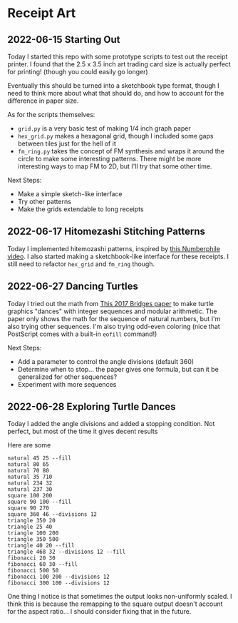 # Receipt Art

## 2022-06-15 Starting Out

Today I started this repo with some prototype scripts to test out the receipt
printer. I found that the 2.5 x 3.5 inch art trading card size is actually
perfect for printing! (though you could easily go longer)

Eventually this should be turned into a sketchbook type format, though I need
to think more about what that should do, and how to account for the difference
in paper size.

As for the scripts themselves:

* `grid.py` is a very basic test of making 1/4 inch graph paper
* `hex_grid.py` makes a hexagonal grid, though I included some gaps between
    tiles just for the hell of it
* `fm_ring.py` takes the concept of FM synthesis and wraps it around the circle
    to make some interesting patterns. There might be more interesting ways
    to map FM to 2D, but I'll try that some other time.

Next Steps:

* Make a simple sketch-like interface
* Try other patterns
* Make the grids extendable to long receipts

## 2022-06-17 Hitomezashi Stitching Patterns

Today I implemented hitemozashi patterns, inspired by
[this Numberphile video](https://www.youtube.com/watch?v=JbfhzlMk2eY). I also
started making a sketchbook-like interface for these receipts. I still need
to refactor `hex_grid` and `fm_ring` though.

## 2022-06-27 Dancing Turtles

Today I tried out the math from 
[This 2017 Bridges paper](https://archive.bridgesmathart.org/2017/bridges2017-139.pdf)
to make turtle graphics "dances" with integer sequences and modular arithmetic.
The paper only shows the math for the sequence of natural numbers, but I'm
also trying other sequences. I'm also trying odd-even coloring (nice that
PostScript comes with a built-in `eofill` command!)

Next Steps:

* Add a parameter to control the angle divisions (default 360)
* Determine when to stop... the paper gives one formula, but can it be
    generalized for other sequences?
* Experiment with more sequences


## 2022-06-28 Exploring Turtle Dances

Today I added the angle divisions and added a stopping condition. Not perfect,
but most of the time it gives decent results

Here are some 

```text
natural 45 25 --fill
natural 80 65
natural 70 80
natural 35 710
natural 234 32
natural 237 30
square 100 200
square 90 100 --fill
square 90 270
square 360 46 --divisions 12
triangle 350 20
triangle 25 40
triangle 100 200
triangle 350 500
triangle 40 20 --fill
triangle 468 32 --divisions 12 --fill
fibonacci 20 30
fibonacci 60 30 --fill
fibonacci 500 50
fibonacci 100 200 --divisions 12
fibonacci 300 100 --divisions 12
```

One thing I notice is that sometimes the output looks non-uniformly scaled.
I think this is because the remapping to the square output doesn't account
for the aspect ratio... I should consider fixing that in the future.